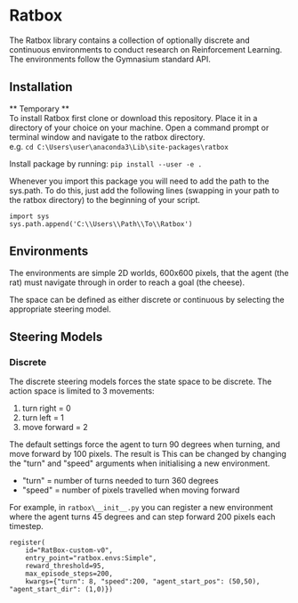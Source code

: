 # Ratbox

The Ratbox library contains a collection of optionally discrete and continuous environments to conduct research on Reinforcement Learning. 
The environments follow the Gymnasium standard API. 

## Installation
** Temporary ** <br>
To install Ratbox first clone or download this repository. Place it in a directory of your choice on your machine. Open a command prompt or terminal window and navigate to 
the ratbox directory. <br>
e.g. `cd C:\Users\user\anaconda3\Lib\site-packages\ratbox` <br>

Install package by running: `pip install --user -e .`

Whenever you import this package you will need to add the path to the sys.path. 
To do this, just add the following lines (swapping in your path to the ratbox directory) to the beginning of your script. 

```
import sys
sys.path.append('C:\\Users\\Path\\To\\Ratbox')
```

## Environments

The environments are simple 2D worlds, 600x600 pixels, that the agent (the rat) must navigate through in order to reach a goal (the cheese).

The space can be defined as either discrete or continuous by selecting the appropriate steering model.

## Steering Models

### Discrete

The discrete steering models forces the state space to be discrete. The action space is limited to 3 movements:
1) turn right = 0
2) turn left = 1
3) move forward = 2

The default settings force the agent to turn 90 degrees when turning, and move forward by 100 pixels. 
The result is 
This can be changed by changing the "turn" and "speed" arguments when initialising a new environment.
- "turn" = number of turns needed to turn 360 degrees
- "speed" = number of pixels travelled when moving forward

For example, in `ratbox\__init__.py` you can register a new environment where the agent turns 45 degrees and can step forward 200 pixels each timestep.
```
register(
    id="RatBox-custom-v0",
    entry_point="ratbox.envs:Simple",
    reward_threshold=95, 
    max_episode_steps=200, 
    kwargs={"turn": 8, "speed":200, "agent_start_pos": (50,50), "agent_start_dir": (1,0)})
```

